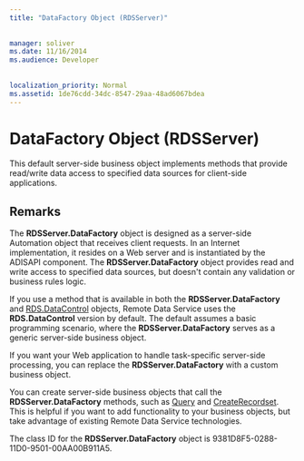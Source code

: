 ```yaml
---
title: "DataFactory Object (RDSServer)"
  
  
manager: soliver
ms.date: 11/16/2014
ms.audience: Developer
 
  
localization_priority: Normal
ms.assetid: 1de76cdd-34dc-8547-29aa-48ad6067bdea
---
```


# DataFactory Object (RDSServer)

This default server-side business object implements methods that provide read/write data access to specified data sources for client-side applications.
  
## Remarks

The **RDSServer.DataFactory** object is designed as a server-side Automation object that receives client requests. In an Internet implementation, it resides on a Web server and is instantiated by the ADISAPI component. The **RDSServer.DataFactory** object provides read and write access to specified data sources, but doesn't contain any validation or business rules logic. 
  
If you use a method that is available in both the **RDSServer.DataFactory** and [RDS.DataControl](datacontrol-object-rds.md) objects, Remote Data Service uses the **RDS.DataControl** version by default. The default assumes a basic programming scenario, where the **RDSServer.DataFactory** serves as a generic server-side business object. 
  
If you want your Web application to handle task-specific server-side processing, you can replace the **RDSServer.DataFactory** with a custom business object. 
  
You can create server-side business objects that call the **RDSServer.DataFactory** methods, such as [Query](query-method-rds.md) and [CreateRecordset](createrecordset-method-rds.md). This is helpful if you want to add functionality to your business objects, but take advantage of existing Remote Data Service technologies.
  
The class ID for the **RDSServer.DataFactory** object is 9381D8F5-0288-11D0-9501-00AA00B911A5. 
  

